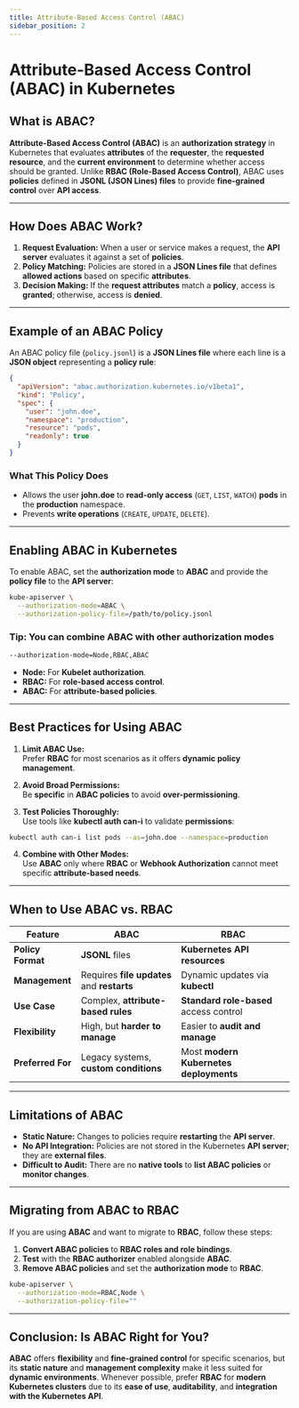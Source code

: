 ```yaml
---
title: Attribute-Based Access Control (ABAC)
sidebar_position: 2
---
```


# Attribute-Based Access Control (ABAC) in Kubernetes

## What is ABAC?

**Attribute-Based Access Control (ABAC)** is an **authorization strategy** in Kubernetes that evaluates **attributes** of the **requester**, the **requested resource**, and the **current environment** to determine whether access should be granted. Unlike **RBAC (Role-Based Access Control)**, ABAC uses **policies** defined in **JSONL (JSON Lines) files** to provide **fine-grained control** over **API access**.

---

## How Does ABAC Work?

1. **Request Evaluation:** When a user or service makes a request, the **API server** evaluates it against a set of **policies**.
2. **Policy Matching:** Policies are stored in a **JSON Lines file** that defines **allowed actions** based on specific **attributes**.
3. **Decision Making:** If the **request attributes** match a **policy**, access is **granted**; otherwise, access is **denied**.

---

## Example of an ABAC Policy

An ABAC policy file (`policy.jsonl`) is a **JSON Lines file** where each line is a **JSON object** representing a **policy rule**:

```json
{
  "apiVersion": "abac.authorization.kubernetes.io/v1beta1",
  "kind": "Policy",
  "spec": {
    "user": "john.doe",
    "namespace": "production",
    "resource": "pods",
    "readonly": true
  }
}
```

### What This Policy Does

- Allows the user **john.doe** to **read-only access** (`GET`, `LIST`, `WATCH`) **pods** in the **production** namespace.<br/>
- Prevents **write operations** (`CREATE`, `UPDATE`, `DELETE`).

---

## Enabling ABAC in Kubernetes

To enable ABAC, set the **authorization mode** to **ABAC** and provide the **policy file** to the **API server**:

```bash
kube-apiserver \
  --authorization-mode=ABAC \
  --authorization-policy-file=/path/to/policy.jsonl
```

### Tip: You can combine **ABAC** with other authorization modes

```bash
--authorization-mode=Node,RBAC,ABAC
```

- **Node:** For **Kubelet authorization**.<br/>
- **RBAC:** For **role-based access control**.<br/>
- **ABAC:** For **attribute-based policies**.

---

## Best Practices for Using ABAC

1. **Limit ABAC Use:**<br/>Prefer **RBAC** for most scenarios as it offers **dynamic policy management**.

2. **Avoid Broad Permissions:**<br/>Be **specific** in **ABAC policies** to avoid **over-permissioning**.

3. **Test Policies Thoroughly:**<br/>Use tools like **kubectl auth can-i** to validate **permissions**:

```bash
kubectl auth can-i list pods --as=john.doe --namespace=production
```

4. **Combine with Other Modes:**<br/>Use **ABAC** only where **RBAC** or **Webhook Authorization** cannot meet specific **attribute-based needs**.

---

## When to Use ABAC vs. RBAC

| Feature                      | **ABAC**                             | **RBAC**                              |
|------------------------------|--------------------------------------|--------------------------------------|
| **Policy Format**            | **JSONL** files                        | **Kubernetes API resources**          |
| **Management**               | Requires **file updates** and **restarts** | Dynamic updates via **kubectl**       |
| **Use Case**                 | Complex, **attribute-based rules**   | **Standard role-based** access control|
| **Flexibility**              | High, but **harder to manage**       | Easier to **audit and manage**        |
| **Preferred For**            | Legacy systems, **custom conditions** | Most **modern Kubernetes deployments**|

---

## Limitations of ABAC

- **Static Nature:** Changes to policies require **restarting** the **API server**.<br/>
- **No API Integration:** Policies are not stored in the Kubernetes **API server**; they are **external files**.<br/>
- **Difficult to Audit:** There are no **native tools** to **list ABAC policies** or **monitor changes**.

---

## Migrating from ABAC to RBAC

If you are using **ABAC** and want to migrate to **RBAC**, follow these steps:

1. **Convert ABAC policies** to **RBAC roles and role bindings**.<br/>
2. **Test** with the **RBAC authorizer** enabled alongside **ABAC**.<br/>
3. **Remove ABAC policies** and set the **authorization mode** to **RBAC**.

```bash
kube-apiserver \
  --authorization-mode=RBAC,Node \
  --authorization-policy-file=""
```

---

## Conclusion: Is ABAC Right for You?

**ABAC** offers **flexibility** and **fine-grained control** for specific scenarios, but its **static nature** and **management complexity** make it less suited for **dynamic environments**. Whenever possible, prefer **RBAC** for **modern Kubernetes clusters** due to its **ease of use**, **auditability**, and **integration with the Kubernetes API**.
